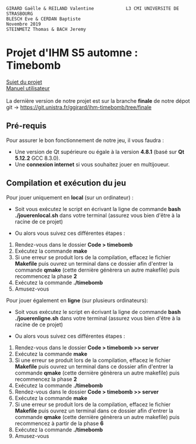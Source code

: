 ```
GIRARD Gaëlle & REILAND Valentine            L3 CMI UNIVERSITE DE STRASBOURG
BLESCH Eve & CERDAN Baptiste                                   Novembre 2019    
STEINMETZ Thomas & BACH Jeremy
```

# Projet d'IHM S5 automne : **Timebomb**
[Sujet du projet](https://osr-etudiant.unistra.fr/~nmallet/Projet-IHM-L3S5P-19-20/scope_statement.html) <br>
<a href='manuel_utlisateur.pdf'>Manuel utilisateur</a><br>       
La dernière version de notre projet est sur la branche **finale** de notre dépot git -> https://git.unistra.fr/ggirard/ihm-timebomb/tree/finale

## Pré-requis

Pour assurer le bon fonctionnement de notre jeu, il vous faudra :
* Une version de Qt supérieure ou égale à la version **4.8.1** (basé sur **Qt 5.12.2** GCC 8.3.0).
* Une **connexion internet** si vous souhaitez jouer en multijoueur.

## Compilation et exécution du jeu

Pour jouer uniquement en **local** (sur un ordinateur) :  
* Soit vous exécutez le script en écrivant la ligne de commande **bash ./jouerenlocal.sh** dans votre terminal (assurez vous bien d'être à la racine de ce projet) <br>

* Ou alors vous suivez ces différentes étapes :
1. Rendez-vous dans le dossier **Code > timebomb**
2. Exécutez la commande **make**
3. Si une erreur se produit lors de la compilation, effacez le fichier **Makefile** puis ouvrez un terminal dans ce dossier afin d'entrer la commande **qmake** (cette dernière génèrera un autre makefile) puis recommencez la phase **2**
4. Exécutez la commande **./timebomb**
5. Amusez-vous

Pour jouer également en **ligne** (sur plusieurs ordinateurs):
* Soit vous exécutez le script en écrivant la ligne de commande **bash ./jouerenligne.sh** dans votre terminal (assurez vous bien d'être à la racine de ce projet)  

* Ou alors vous suivez ces différentes étapes :
1. Rendez-vous dans le dossier **Code > timebomb >> server**
2. Exécutez la commande **make**
3. Si une erreur se produit lors de la compilation, effacez le fichier **Makefile** puis ouvrez un terminal dans ce dossier afin d'entrer la commande **qmake** (cette dernière génèrera un autre makefile) puis recommencez la phase **2**
4. Exécutez la commande **./timebomb**
5. Rendez-vous dans le dossier **Code > timebomb >> server**
6. Exécutez la commande **make**
7. Si une erreur se produit lors de la compilation, effacez le fichier **Makefile** puis ouvrez un terminal dans ce dossier afin d'entrer la commande **qmake** (cette dernière génèrera un autre makefile) puis recommencez à partir de la phase **6**
8. Exécutez la commande **./timebomb**
9. Amusez-vous
